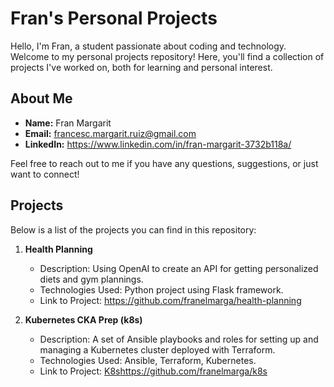 # Fran's Personal Projects

Hello, I'm Fran, a student passionate about coding and technology. Welcome to my personal projects repository! Here, you'll find a collection of projects I've worked on, both for learning and personal interest.

## About Me

- **Name:** Fran Margarit
- **Email:** francesc.margarit.ruiz@gmail.com
- **LinkedIn:** https://www.linkedin.com/in/fran-margarit-3732b118a/

Feel free to reach out to me if you have any questions, suggestions, or just want to connect!

## Projects

Below is a list of the projects you can find in this repository:

1. **Health Planning**
   - Description: Using OpenAI to create an API for getting personalized diets and gym plannings.
   - Technologies Used: Python project using Flask framework.
   - Link to Project: https://github.com/franelmarga/health-planning

2. **Kubernetes CKA Prep (k8s)**
   - Description: A set of Ansible playbooks and roles for setting up and managing a Kubernetes cluster deployed with Terraform.
   - Technologies Used: Ansible, Terraform, Kubernetes.
   - Link to Project: [K8s](https://github.com/franelmarga/k8s)https://github.com/franelmarga/k8s
